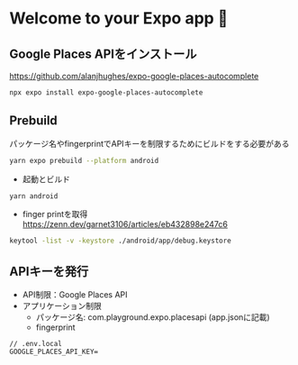 # Welcome to your Expo app 👋

## Google Places APIをインストール
https://github.com/alanjhughes/expo-google-places-autocomplete
```sh
npx expo install expo-google-places-autocomplete
```

## Prebuild
パッケージ名やfingerprintでAPIキーを制限するためにビルドをする必要がある
```sh
yarn expo prebuild --platform android
```

- 起動とビルド
```sh
yarn android
```

- finger printを取得
https://zenn.dev/garnet3106/articles/eb432898e247c6
```sh
keytool -list -v -keystore ./android/app/debug.keystore
```

## APIキーを発行
- API制限：Google Places API
- アプリケーション制限
    - パッケージ名: com.playground.expo.placesapi (app.jsonに記載)
    - fingerprint
```
// .env.local
GOOGLE_PLACES_API_KEY=
```